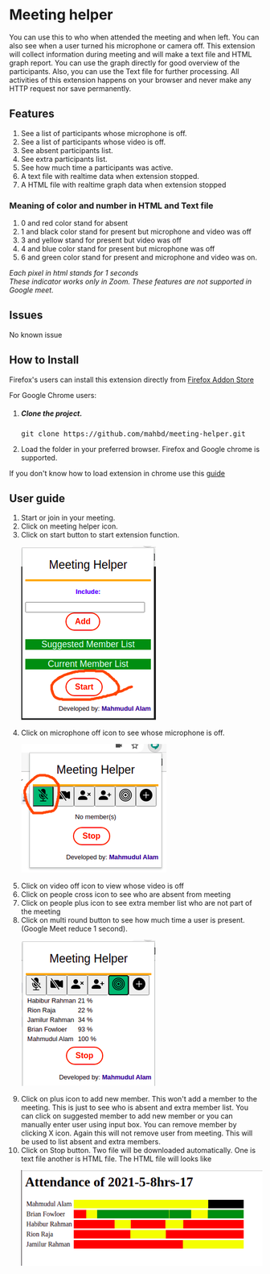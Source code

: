 # Meeting helper

You can use this to who when attended the meeting and when left. You can also see when a user turned his microphone or
camera off. This extension will collect information during meeting and will make a text file and HTML graph report. You
can use the graph directly for good overview of the participants. Also, you can use the Text file for further
processing. All activities of this extension happens on your browser and never make any HTTP request nor save
permanently.

## Features

1. See a list of participants whose microphone is off.
2. See a list of participants whose video is off.
3. See absent participants list.
4. See extra participants list.
5. See how much time a participants was active.
6. A text file with realtime data when extension stopped.
7. A HTML file with realtime graph data when extension stopped

### Meaning of color and number in HTML and Text file

1. 0 and red color stand for absent
2. 1 and black color stand for present but microphone and video was off
3. 3 and yellow stand for present but video was off
4. 4 and blue color stand for present but microphone was off
5. 6 and green color stand for present and microphone and video was on.

<em>Each pixel in html stands for 1 seconds</em><br>
<em>These indicator works only in Zoom. These features are not supported in Google meet.</em>

## Issues
No known issue

## How to Install

Firefox's users can install this extension directly from 
<a href=https://addons.mozilla.org/en-US/firefox/addon/meeting-helper/>Firefox Addon Store</a>

For Google Chrome users: 
<ol>
<li><h5>Clone the project.</h5>
<pre>
git clone https://github.com/mahbd/meeting-helper.git
</pre>
</li>
<li>
Load the folder in your preferred browser. Firefox and Google chrome is supported.
</li>
</ol>
If you don't know how to load extension in chrome use this 
<a href="https://webkul.com/blog/how-to-install-the-unpacked-extension-in-chrome/">guide</a>

## User guide

<ol>
<li>
Start or join in your meeting.
</li>
<li>
Click on meeting helper icon.
</li>
<li>
Click on start button to start extension function.

![Alt text](images/start_the_extension.png?raw=true "Start meeting helper")
</li>
<li>
Click on microphone off icon to see whose microphone is off.

![Alt text](images/microphone.png?raw=true "Microphone")
</li>
<li>Click on video off icon to view whose video is off</li>
<li>Click on people cross icon to see who are absent from meeting</li>
<li>Click on people plus icon to see extra member list who are not
part of the meeting</li>
<li>Click on multi round button to see how much time a user is present.
(Google Meet reduce 1 second).

![Alt text](images/percent_present.png?raw=true "Percent")
</li>
<li>Click on plus icon to add new member. This won't add a member
to the meeting. This is just to see who is absent and extra member
list. You can click on suggested member to add new member or you can
manually enter user using input box. You can remove member by clicking
X icon. Again this will not remove user from meeting. This will be used
to list absent and extra members.</li>
<li>Click on Stop button. Two file will be downloaded automatically. One
is text file another is HTML file. The HTML file will looks like

![Alt text](images/report.png?raw=true "Report")
</li>
</ol>
